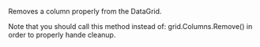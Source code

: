 ﻿Removes a column properly from the DataGrid. 

Note that you should call this method instead of: grid.Columns.Remove() in order to properly hande cleanup.
